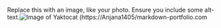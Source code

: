 Replace this with an image, like your photo. Ensure you include some alt-text.![Image of Yaktocat](https://octodex.github.com/images/yaktocat.png)
(https://Anjana1405/markdown-portfolio.com



